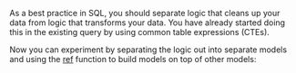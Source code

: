 As a best practice in SQL, you should separate logic that cleans up your data from logic that transforms your data. You have already started doing this in the existing query by using common table expressions (CTEs).

Now you can experiment by separating the logic out into separate models and using the [ref](/reference/dbt-jinja-functions/ref) function to build models on top of other models:

<Lightbox src="/img/dbt-dag.png" title="The DAG we want for our dbt project" />

